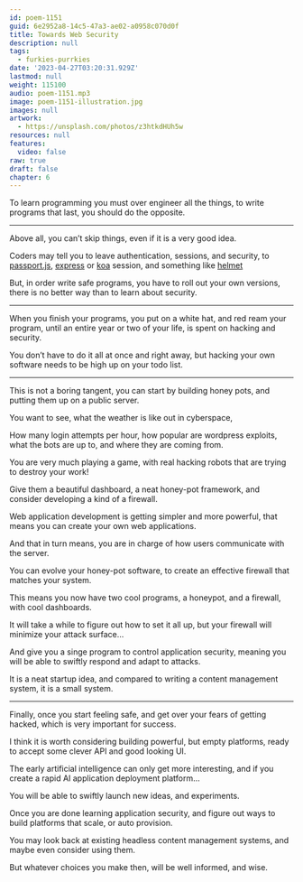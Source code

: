 ```yaml
---
id: poem-1151
guid: 6e2952a8-14c5-47a3-ae02-a0958c070d0f
title: Towards Web Security
description: null
tags:
  - furkies-purrkies
date: '2023-04-27T03:20:31.929Z'
lastmod: null
weight: 115100
audio: poem-1151.mp3
image: poem-1151-illustration.jpg
images: null
artwork:
  - https://unsplash.com/photos/z3htkdHUh5w
resources: null
features:
  video: false
raw: true
draft: false
chapter: 6
---
```


To learn programming you must over engineer all the things,
to write programs that last, you should do the opposite.

---

Above all, you can’t skip things,
even if it is a very good idea.

Coders may tell you to leave authentication, sessions, and security,
to [passport.js][0], [express][1] or [koa][2] session, and something like [helmet][3]

But, in order write safe programs, you have to roll out your own versions,
there is no better way than to learn about security.

---

When you finish your programs, you put on a white hat, and red ream your program,
until an entire year or two of your life, is spent on hacking and security.

You don’t have to do it all at once and right away,
but hacking your own software needs to be high up on your todo list.

---

This is not a boring tangent,
you can start by building honey pots, and putting them up on a public server.

You want to see,
what the weather is like out in cyberspace,

How many login attempts per hour, how popular are wordpress exploits,
what the bots are up to, and where they are coming from.

You are very much playing a game,
with real hacking robots that are trying to destroy your work!

Give them a beautiful dashboard, a neat honey-pot framework,
and consider developing a kind of a firewall.

Web application development is getting simpler and more powerful,
that means you can create your own web applications.

And that in turn means,
you are in charge of how users communicate with the server.

You can evolve your honey-pot software,
to create an effective firewall that matches your system.

This means you now have two cool programs,
a honeypot, and a firewall, with cool dashboards.

It will take a while to figure out how to set it all up,
but your firewall will minimize your attack surface…

And give you a singe program to control application security,
meaning you will be able to swiftly respond and adapt to attacks.

It is a neat startup idea,
and compared to writing a content management system, it is a small system.

---

Finally, once you start feeling safe,
and get over your fears of getting hacked, which is very important for success.

I think it is worth considering building powerful,
but empty platforms, ready to accept some clever API and good looking UI.

The early artificial intelligence can only get more interesting,
and if you create a rapid AI application deployment platform…

You will be able to swiftly launch new ideas,
and experiments.

Once you are done learning application security,
and figure out ways to build platforms that scale, or auto provision.

You may look back at existing headless content management systems,
and maybe even consider using them.

But whatever choices you make then,
will be well informed, and wise.

[0]: https://www.passportjs.org/
[1]: https://www.npmjs.com/package/express-session
[2]: https://www.npmjs.com/package/koa-session
[3]: https://www.npmjs.com/package/helmet
